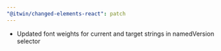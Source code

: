 ```yaml
---
"@itwin/changed-elements-react": patch
---
```


- Updated font weights for current and target strings in namedVersion selector
